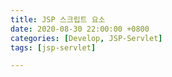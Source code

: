 ```yaml
---
title: JSP 스크립트 요소
date: 2020-08-30 22:00:00 +0800
categories: [Develop, JSP-Servlet]
tags: [jsp-servlet]

---
```


